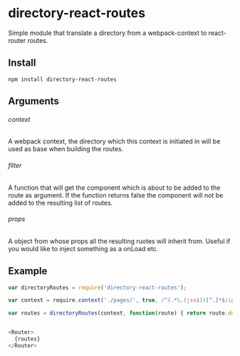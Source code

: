 # directory-react-routes
Simple module that translate a directory from a webpack-context to react-router routes.

## Install

```
npm install directory-react-routes
```

## Arguments

###### context
A webpack context, the directory which this context is initiated in will be used as base when building the routes.


###### filter
A function that will get the component which is about to be added to the route as argument.
If the function returns false the component will not be added to the resulting list of routes.


###### props
A object from whose props all the resulting ruotes will inherit from.
Useful if you would like to inject something as a onLoad etc.

## Example

```js
var directoryRoutes = require('directory-react-routes');

var context = require.context('./pages/', true, /^(.*\.(jsx$))[^.]*$/igm)

var routes = directoryRoutes(context, function(route) { return route.doAdd }, { onEnter: function() { alert("routed!") } })


<Router>
  {routes}
</Router>

```
